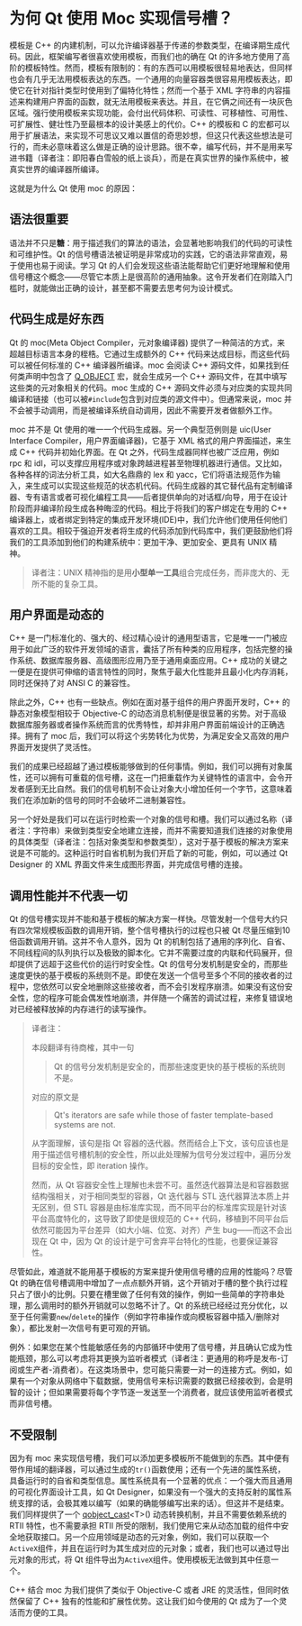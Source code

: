 # 为何 Qt 使用 Moc 实现信号槽？

模板是 C++ 的内建机制，可以允许编译器基于传递的参数类型，在编译期生成代码。因此，框架编写者很喜欢使用模板，而我们也的确在 Qt 的许多地方使用了高阶的模板特性。然而，模板有限制的：有的东西可以用模板很轻易地表达，但同样也会有几乎无法用模板表达的东西。一个通用的向量容器类很容易用模板表达，即使它在针对指针类型时使用到了偏特化特性；然而一个基于 XML 字符串的内容描述来构建用户界面的函数，就无法用模板来表达。并且，在它俩之间还有一块灰色区域。强行使用模板来实现功能，会付出代码体积、可读性、可移植性、可用性、可扩展性、健壮性乃至最根本的设计美感上的代价。C++ 的模板和 C 的宏都可以用于扩展语法，来实现不可思议又难以置信的奇思妙想，但这只代表这些想法是可行的，而未必意味着这么做是正确的设计思路。很不幸，编写代码，并不是用来写进书籍（译者注：即阳春白雪般的纸上谈兵），而是在真实世界的操作系统中，被真实世界的编译器所编译。

这就是为什么 Qt 使用 moc 的原因：

## 语法很重要

语法并不只是**糖**：用于描述我们的算法的语法，会显著地影响我们的代码的可读性和可维护性。Qt 的信号槽语法被证明是非常成功的实践，它的语法非常直观，易于使用也易于阅读。学习 Qt 的人们会发现这些语法能帮助它们更好地理解和使用信号槽这个概念——尽管它本质上是很高阶的通用抽象。这令开发者们在刚踏入门槛时，就能做出正确的设计，甚至都不需要去思考何为设计模式。

## 代码生成是好东西

Qt 的 moc(Meta Object Compiler，元对象编译器) 提供了一种简洁的方式，来超越目标语言本身的桎梏。它通过生成额外的 C++ 代码来达成目标，而这些代码可以被任何标准的 C++ 编译器所编译。moc 会阅读 C++ 源码文件，如果找到任何类声明中包含了 [Q_OBJECT](../../O/QObject/QObject.md#Q_OBJECT) 宏，就会生成另一个 C++ 源码文件，在其中填写这些类的元对象相关的代码。moc 生成的 C++ 源码文件必须与对应类的实现共同编译和链接（也可以被`#include`包含到对应类的源文件中）。但通常来说，moc 并不会被手动调用，而是被编译系统自动调用，因此不需要开发者做额外工作。

moc 并不是 Qt 使用的唯一一个代码生成器。另一个典型范例则是 uic(User Interface Compiler，用户界面编译器)，它基于 XML 格式的用户界面描述，来生成 C++ 代码并初始化界面。在 Qt 之外，代码生成器同样也被广泛应用，例如 rpc 和 idl，可以支撑应用程序或对象跨越进程甚至物理机器进行通信。又比如，各种各样的词法分析工具，如大名鼎鼎的 lex 和 yacc，它们将语法规范作为输入，来生成可以实现这些规范的状态机代码。代码生成器的其它替代品有定制编译器、专有语言或者可视化编程工具——后者提供单向的对话框/向导，用于在设计阶段而非编译阶段生成各种晦涩的代码。相比于将我们的客户绑定在专用的 C++ 编译器上，或者绑定到特定的集成开发环境(IDE)中，我们允许他们使用任何他们喜欢的工具。相较于强迫开发者将生成的代码添加到代码库中，我们更鼓励他们将我们的工具添加到他们的构建系统中：更加干净、更加安全、更具有 UNIX 精神。

> 译者注：UNIX 精神指的是用**小型单一工具**组合完成任务，而非庞大的、无所不能的复杂工具。

## 用户界面是动态的

C++ 是一门标准化的、强大的、经过精心设计的通用型语言，它是唯一一门被应用于如此广泛的软件开发领域的语言，囊括了所有种类的应用程序，包括完整的操作系统、数据库服务器、高级图形应用乃至于通用桌面应用。C++ 成功的关键之一便是在提供可伸缩的语言特性的同时，聚焦于最大化性能并且最小化内存消耗，同时还保持了对 ANSI C 的兼容性。

除此之外，C++ 也有一些缺点。例如在面对基于组件的用户界面开发时，C++ 的静态对象模型相较于 Objective-C 的动态消息机制便是很显著的劣势。对于高级数据库服务器或者操作系统而言的优秀特性，却并非用户界面前端设计的正确选择。拥有了 moc 后，我们可以将这个劣势转化为优势，为满足安全又高效的用户界面开发提供了灵活性。

我们的成果已经超越了通过模板能够做到的任何事情。例如，我们可以拥有对象属性，还可以拥有可重载的信号槽，这在一门把重载作为关键特性的语言中，会令开发者感到无比自然。我们的信号机制不会让对象大小增加任何一个字节，这意味着我们在添加新的信号的同时不会破坏二进制兼容性。

另一个好处是我们可以在运行时检索一个对象的信号和槽。我们可以通过名称（译者注：字符串）来做到类型安全地建立连接，而并不需要知道我们连接的对象使用的具体类型（译者注：包括对象类型和参数类型），这对于基于模板的解决方案来说是不可能的。这种运行时自省机制为我们开启了新的可能，例如，可以通过 Qt Designer 的 XML 界面文件来生成图形界面，并完成信号槽的连接。

## 调用性能并不代表一切

Qt 的信号槽实现并不能和基于模板的解决方案一样快。尽管发射一个信号大约只有四次常规模板函数的调用开销，整个信号槽执行的过程也只被 Qt 尽量压缩到10倍函数调用开销。这并不令人意外，因为 Qt 的机制包括了通用的序列化、自省、不同线程间的队列执行以及极致的脚本化。它并不需要过度的内联和代码展开，但却提供了远超于这些代价的运行时安全性。Qt 的信号分发机制是安全的，而那些速度更快的基于模板的系统则不是。即使在发送一个信号至多个不同的接收者的过程中，您依然可以安全地删除这些接收者，而不会引发程序崩溃。如果没有这份安全性，您的程序可能会偶发性地崩溃，并伴随一个痛苦的调试过程，来修复错误地对已经被释放掉的内存进行的读写操作。

> 译者注：
>
> 本段翻译有待商榷，其中一句
>
> > Qt 的信号分发机制是安全的，而那些速度更快的基于模板的系统则不是。
>
> 对应的原文是
>
> > Qt's iterators are safe while those of faster template-based systems are not.
>
> 从字面理解，该句是指 Qt 容器的迭代器。然而结合上下文，该句应该也是用于描述信号槽机制的安全性，所以此处理解为信号分发过程中，遍历分发目标的安全性，即 iteration 操作。
>
> 然而，从 Qt 容器安全性上理解也未尝不可。虽然迭代器算法是和容器数据结构强相关，对于相同类型的容器，Qt 迭代器与 STL 迭代器算法本质上并无区别，但 STL 容器是由标准库实现，而不同平台的标准库实现是针对该平台高度特化的，这导致了即使是很规范的 C++ 代码，移植到不同平台后依然可能因为平台差异（如大小端、位宽、对齐）产生 bug——而这不会出现在 Qt 中，因为 Qt 的设计是宁可舍弃平台特化的性能，也要保证兼容性。

尽管如此，难道就不能用基于模板的方案来提升使用信号槽的应用的性能吗？尽管 Qt 的确在信号槽调用中增加了一点点额外开销，这个开销对于槽的整个执行过程只占了很小的比例。只要在槽里做了任何有效的操作，例如一些简单的字符串处理，那么调用时的额外开销就可以忽略不计了。Qt 的系统已经经过充分优化，以至于任何需要`new`/`delete`的操作（例如字符串操作或向模板容器中插入/删除对象），都比发射一次信号有更可观的开销。

例外：如果您在某个性能敏感任务的内部循环中使用了信号槽，并且确认它成为性能瓶颈，那么可以考虑将其更换为监听者模式（译者注：更通用的称呼是发布-订阅或生产者-消费者）。在这类场景中，您可能只需要一对一的连接方式。例如，如果有一个对象从网络中下载数据，使用信号来标识需要的数据已经接收到，会是明智的设计；但如果需要将每个字节逐一发送至一个消费者，就应该使用监听者模式而非信号槽。

## 不受限制

因为有 moc 来实现信号槽，我们可以添加更多模板所不能做到的东西。其中便有带作用域的翻译器，可以通过生成的`tr()`函数使用；还有一个先进的属性系统，具备运行时的自省和类型信息。属性系统具有一个显著的优点：一个强大而且通用的可视化界面设计工具，如 Qt Designer，如果没有一个强大的支持反射的属性系统支撑的话，会极其难以编写（如果的确能够编写出来的话）。但这并不是结束。我们同样提供了一个 [qobject_cast](../../O/QObject/QObject.md#qobject_cast)\<T>() 动态转换机制，并且不需要依赖系统的 RTII 特性，也不需要承担 RTII 所受的限制，我们使用它来从动态加载的组件中安全地获取接口。另一个应用领域是动态的元对象，例如，我们可以获取一个`ActiveX`组件，并且在运行时为其生成对应的元对象；或者，我们也可以通过导出元对象的形式，将 Qt 组件导出为`ActiveX`组件。使用模板无法做到其中任意一个。

C++ 结合 moc 为我们提供了类似于 Objective-C 或者 JRE 的灵活性，但同时依然保留了 C++ 独有的性能和扩展性优势。这让我们如今使用的 Qt 成为了一个灵活而方便的工具。
